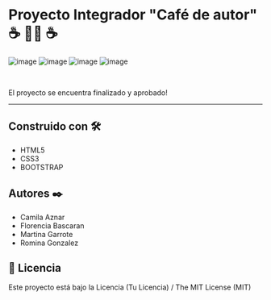 # Proyecto Integrador "Café de autor" :coffee: :chocolate_bar::birthday: :coffee: 
![image](https://github.com/Florencia-Bascaran/Tiendadecafe/assets/109605773/de9290b3-ae77-4b33-badc-45128eaa7a89)
![image](https://github.com/Florencia-Bascaran/Tiendadecafe/assets/109605773/a771f9dc-b2de-4562-83ff-128bf341e413)
![image](https://github.com/Florencia-Bascaran/Tiendadecafe/assets/109605773/0935ce38-f44d-4aba-8b72-090957f3a463)
![image](https://github.com/Florencia-Bascaran/Tiendadecafe/assets/109605773/b024bcd1-012a-4a8f-8305-9dcd1f49acfe)








<br>
<p>El proyecto se encuentra finalizado y aprobado! </p>

***


## Construido con 🛠️

<!-- Menciona las herramientas que utilizaste para crear tu proyecto_ -->

* HTML5
* CSS3
* BOOTSTRAP

## Autores ✒️
- Camila Aznar
- Florencia Bascaran
- Martina Garrote
- Romina Gonzalez
## 🧾 Licencia
Este proyecto está bajo la Licencia (Tu Licencia) / The MIT License (MIT)



